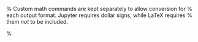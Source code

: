 % Custom math commands are kept separately to allow conversion for
% each output format. Jupyter requires dollar signs, while LaTeX requires
% them *not* to be included.

$\newcommand{\card}[1]{\left | #1 \right |}$
$\newcommand{\counts}[2]{\card{#2}_{#1}}$
$\newcommand{\domsymbol}{\triangleleft}$
$\newcommand{\emptystring}{\varepsilon}$
$\newcommand{\emptytuple}{\left \langle \right \rangle}$
$\newcommand{\freqsymbol}{\mathrm{freq}}$
$\newcommand{\freq}[1]{\freqsymbol(#1)}$
$\newcommand{\idom}{\domsymbol}$
$\newcommand{\id}{\mathrm{id}}$
$\newcommand{\indegree}[1]{\mathrm{in}(#1)}$
$\newcommand{\inv}[1]{#1^{-1}}$
$\newcommand{\is}{\mathrel{\mathop:}=}$
$\newcommand{\LeftEdgeSymbol}{\rtimes}$
$\newcommand{\LeftEdge}{\LeftEdgeSymbol}$
$\newcommand{\length}[1]{\left | #1 \right |}$
$\newcommand{\Lex}{\mathit{Lex}}$
$\newcommand{\multimult}{\otimes}$
$\newcommand{\multisum}{\uplus}$
$\newcommand{\mult}{\times}$
$\newcommand{\mymatrix}[1]{\left ( \matrix{#1} \right )}$
$\newcommand{\outdegree}[1]{\mathrm{out}(#1)}$
$\newcommand{\pdom}{\domsymbol^+}$
$\newcommand{\prob}{P}$
$\newcommand{\range}{\mathop{ran}}$
$\newcommand{\Rcomp}[2]{#1 \circ #2}$
$\newcommand{\rdom}{\domsymbol^*}$
$\newcommand{\RightEdgeSymbol}{\ltimes}$
$\newcommand{\RightEdge}{\RightEdgeSymbol}$
$\newcommand{\setof}[1]{\left \{ #1 \right \}}$
$\newcommand{\sprec}{<}$
$\newcommand{\stringcat}{\cdot}$
$\newcommand{\String}[1]{\mathit{#1}}$
$\newcommand{\suc}{S}$
$\newcommand{\tuplecat}{\cdot}$
$\newcommand{\tuple}[1]{\left \langle #1 \right \rangle}$
% $\newcommand{\cupdot}{\cup\mkern-11.5mu\cdot\mkern5mu}$

